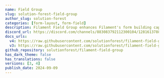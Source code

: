 ```yaml
---
name: Field Group
slug: solution-forest-field-group
author_slug: solution-forest
categories: [form-layout, form-field]
description: Filament Field Group enhances Filament's form building capabilities. It allows you to easily group and organize form fields in UI.
discord_url: https://discord.com/channels/883083792112300104/1281613788831027200
docs_urls:
  v4: https://raw.githubusercontent.com/solutionforest/filament-field-group/2.x/README.md
  v3: https://raw.githubusercontent.com/solutionforest/filament-field-group/1.x/README.md
github_repository: solutionforest/filament-field-group
has_dark_theme: false
has_translations: false
versions: [3, 4]
publish_date: 2024-09-09
---
```

